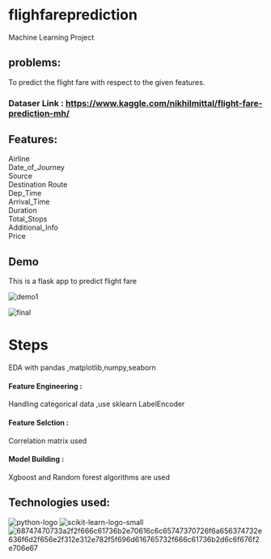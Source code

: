 # flighfareprediction
Machine Learning Project
## problems: 
To predict the flight fare with respect to the given features.

### Dataser Link : https://www.kaggle.com/nikhilmittal/flight-fare-prediction-mh/

## Features:
Airline  
Date_of_Journey  
Source  
Destination 
Route  
Dep_Time  
Arrival_Time  
Duration   
Total_Stops  
Additional_Info   
Price

## Demo

This is a flask app to predict flight fare

![demo1](https://user-images.githubusercontent.com/64775171/155512064-3992a456-0791-405a-b02b-e4de1db2d055.png)



![final](https://user-images.githubusercontent.com/64775171/155833640-a2be4c9b-4274-4637-a545-defcba4b2186.png)

# Steps  

EDA with pandas ,matplotlib,numpy,seaborn  

#### Feature Engineering :  

Handling categorical data ,use sklearn LabelEncoder 

#### Feature Selction :  

Correlation matrix used

#### Model Building : 

Xgboost and Random forest algorithms are used


## Technologies used: 

![python-logo](https://user-images.githubusercontent.com/64775171/155834036-94aac412-2916-449e-88b3-2585647f2043.png)  ![scikit-learn-logo-small](https://user-images.githubusercontent.com/64775171/155834073-cd1e22bf-face-48c9-91b9-0cf63e56af58.png)  ![68747470733a2f2f666c61736b2e70616c6c65747370726f6a656374732e636f6d2f656e2f312e312e782f5f696d616765732f666c61736b2d6c6f676f2e706e67](https://user-images.githubusercontent.com/64775171/155833997-b02541d2-e8c0-4fcb-971d-7bc169024502.png)



